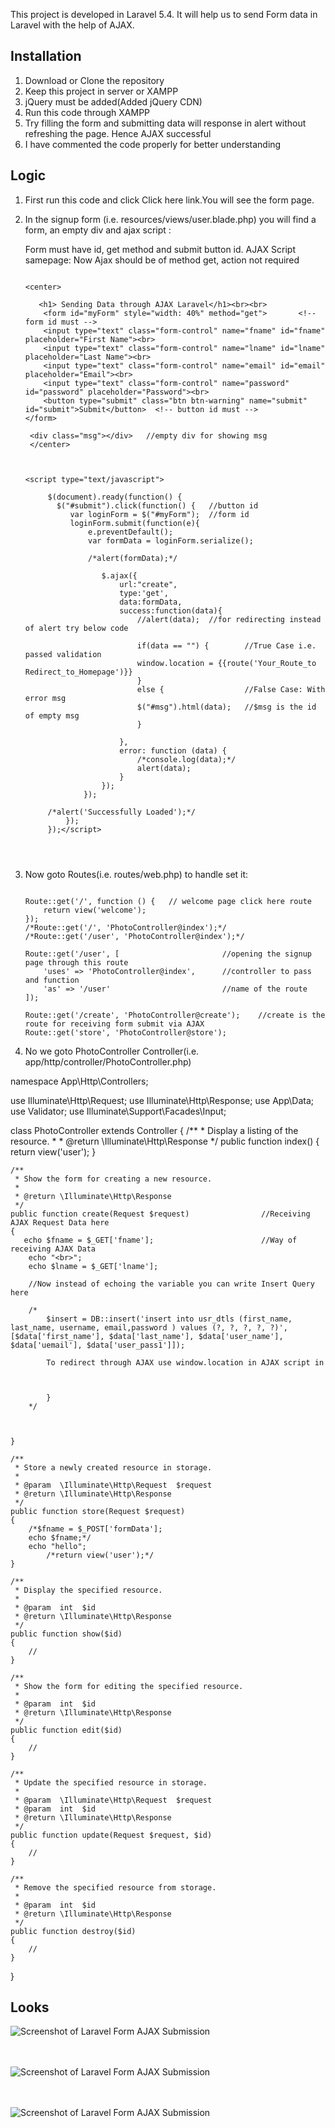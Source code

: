 
This project is developed in Laravel 5.4. It will help us to send Form data in Laravel with the help of AJAX.

## Installation

1. Download or Clone the repository
2. Keep this project in server or XAMPP
3. jQuery must be added(Added jQuery CDN)
3. Run this code through XAMPP
4. Try filling the form and submitting data will response in alert without refreshing the page. Hence AJAX successful
5. I have commented the code properly for better understanding

## Logic

1. First run this code and click Click here link.You will see the form page.
2. In the signup form (i.e. resources/views/user.blade.php) you will find a form, an empty div and ajax script :
   
   Form must have id, get method and submit button id. AJAX Script samepage: Now Ajax should be of method get, action not required

   ```

   <center>
      
      <h1> Sending Data through AJAX Laravel</h1><br><br>
       <form id="myForm" style="width: 40%" method="get">		<!-- form id must -->
       <input type="text" class="form-control" name="fname" id="fname" placeholder="First Name"><br>
       <input type="text" class="form-control" name="lname" id="lname" placeholder="Last Name"><br>
       <input type="text" class="form-control" name="email" id="email" placeholder="Email"><br>
       <input type="text" class="form-control" name="password" id="password" placeholder="Password"><br>
       <button type="submit" class="btn btn-warning" name="submit" id="submit">Submit</button>  <!-- button id must -->
   </form>

    <div class="msg"></div>   //empty div for showing msg
	</center>



   <script type="text/javascript">

        $(document).ready(function() {
          $("#submit").click(function() {   //button id
             var loginForm = $("#myForm");  //form id
             loginForm.submit(function(e){
                 e.preventDefault();
                 var formData = loginForm.serialize();

                 /*alert(formData);*/

                    $.ajax({
                        url:"create",
                        type:'get',
                        data:formData,
                        success:function(data){
                            //alert(data); 	//for redirecting instead of alert try below code

                            if(data == "") {		//True Case i.e. passed validation
                            window.location = {{route('Your_Route_to Redirect_to_Homepage')}}
                            }
                            else {					//False Case: With error msg
                            $("#msg").html(data);	//$msg is the id of empty msg
                            }
                            
                        },
                        error: function (data) {
                            /*console.log(data);*/
                            alert(data);
                        }
                    });
                });

        /*alert('Successfully Loaded');*/
            });                 
        });</script>


   

3. Now goto Routes(i.e. routes/web.php) to handle set it:

	```

	Route::get('/', function () {	// welcome page click here route
	    return view('welcome');
	});
	/*Route::get('/', 'PhotoController@index');*/
	/*Route::get('/user', 'PhotoController@index');*/

	Route::get('/user', [						//opening the signup page through this route
	    'uses' => 'PhotoController@index',		//controller to pass and function
	    'as' => '/user'							//name of the route
	]);

	Route::get('/create', 'PhotoController@create');	//create is the route for receiving form submit via AJAX
	Route::get('store', 'PhotoController@store');

	```

4. No we goto PhotoController Controller(i.e. app/http/controller/PhotoController.php)

	

	<?php

namespace App\Http\Controllers;

use Illuminate\Http\Request;
use Illuminate\Http\Response;
use App\Data;
use Validator;
use Illuminate\Support\Facades\Input;

class PhotoController extends Controller
{
    /**
     * Display a listing of the resource.
     *
     * @return \Illuminate\Http\Response
     */
    public function index()
    {
     return view('user');
    }

    /**
     * Show the form for creating a new resource.
     *
     * @return \Illuminate\Http\Response
     */
    public function create(Request $request)                //Receiving AJAX Request Data here
    {
       echo $fname = $_GET['fname'];						//Way of receiving AJAX Data
		echo "<br>";
		echo $lname = $_GET['lname'];

        //Now instead of echoing the variable you can write Insert Query here

        /*
            $insert = DB::insert('insert into usr_dtls (first_name, last_name, username, email,password ) values (?, ?, ?, ?, ?)', [$data['first_name'], $data['last_name'], $data['user_name'], $data['uemail'], $data['user_pass1']]);

            To redirect through AJAX use window.location in AJAX script in

            

            }
        */
	
	
		
    }

    /**
     * Store a newly created resource in storage.
     *
     * @param  \Illuminate\Http\Request  $request
     * @return \Illuminate\Http\Response
     */
    public function store(Request $request)
    {
        /*$fname = $_POST['formData'];
		echo $fname;*/
		echo "hello";
		    /*return view('user');*/
    }

    /**
     * Display the specified resource.
     *
     * @param  int  $id
     * @return \Illuminate\Http\Response
     */
    public function show($id)
    {
        //
    }

    /**
     * Show the form for editing the specified resource.
     *
     * @param  int  $id
     * @return \Illuminate\Http\Response
     */
    public function edit($id)
    {
        //
    }

    /**
     * Update the specified resource in storage.
     *
     * @param  \Illuminate\Http\Request  $request
     * @param  int  $id
     * @return \Illuminate\Http\Response
     */
    public function update(Request $request, $id)
    {
        //
    }

    /**
     * Remove the specified resource from storage.
     *
     * @param  int  $id
     * @return \Illuminate\Http\Response
     */
    public function destroy($id)
    {
        //
    }
}


	

## Looks

![Screenshot of Laravel Form AJAX Submission ](https://cloud.githubusercontent.com/assets/15896579/26039181/3021a2e6-3935-11e7-9d01-864f2ef05e6e.png?raw=true "Screenshot of Laravel Form AJAX Submission")
<br/><br/><br/>

![Screenshot of Laravel Form AJAX Submission ](https://cloud.githubusercontent.com/assets/15896579/26039183/33a4ccb8-3935-11e7-9d0f-3f4a2c564ac1.png?raw=true "Screenshot of Laravel Form AJAX Submission")
<br/><br/><br/>

![Screenshot of Laravel Form AJAX Submission ](https://cloud.githubusercontent.com/assets/15896579/26039184/36216e10-3935-11e7-8818-c17c0cfb594f.png?raw=true "Screenshot of Laravel Form AJAX Submission")
<br/><br/><br/>

